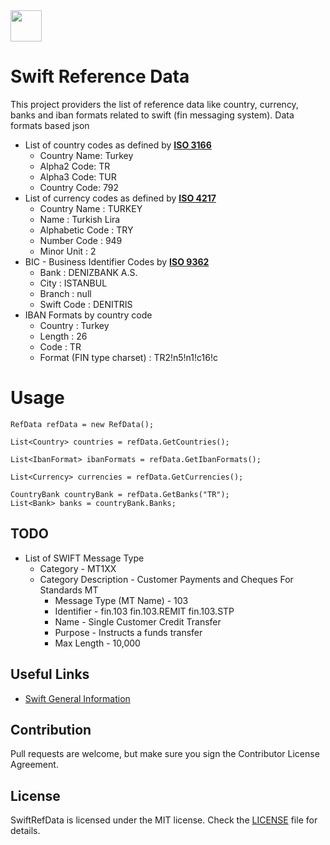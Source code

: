 <img src="https://github.com/yemrekeskin/SwiftRefData/blob/master/refdata.png" width="50" height="50"> 

# Swift Reference Data

This project providers the list of reference data like country, currency, banks and iban formats related to swift (fin messaging system). Data formats based json

- List of country codes as defined by [**ISO 3166**](https://www.iso.org/iso-3166-country-codes.html)
  - Country Name: Turkey
  - Alpha2 Code: TR
  - Alpha3 Code: TUR
  - Country Code: 792  
- List of currency codes as defined by [**ISO 4217**](https://www.iso.org/iso-4217-currency-codes.html)
  - Country Name : TURKEY
  - Name : Turkish Lira
  - Alphabetic Code : TRY
  - Number Code : 949
  - Minor Unit : 2
- BIC - Business Identifier Codes by [**ISO 9362**](https://www.iso.org/standard/60390.html)
  - Bank : DENIZBANK A.S.
  - City : ISTANBUL
  - Branch : null
  - Swift Code : DENITRIS
- IBAN Formats by country code
  - Country : Turkey
  - Length : 26
  - Code : TR
  - Format (FIN type charset) : TR2!n5!n1!c16!c

# Usage

```CSharp
RefData refData = new RefData();

List<Country> countries = refData.GetCountries();

List<IbanFormat> ibanFormats = refData.GetIbanFormats();

List<Currency> currencies = refData.GetCurrencies();

CountryBank countryBank = refData.GetBanks("TR");
List<Bank> banks = countryBank.Banks;
```

## TODO
- List of SWIFT Message Type
  - Category - MT1XX
  - Category Description - Customer Payments and Cheques For Standards MT
    - Message Type (MT Name) - 103
    - Identifier - fin.103 fin.103.REMIT fin.103.STP
    - Name - Single Customer Credit Transfer
    - Purpose - Instructs a funds transfer
    - Max Length - 10,000

## Useful Links
- [Swift General Information](https://www2.swift.com/knowledgecentre/publications/usgi/2.0)

## Contribution
Pull requests are welcome, but make sure you sign the Contributor License Agreement.

## License

SwiftRefData is licensed under the MIT license. Check the [LICENSE](LICENSE) file for details.
